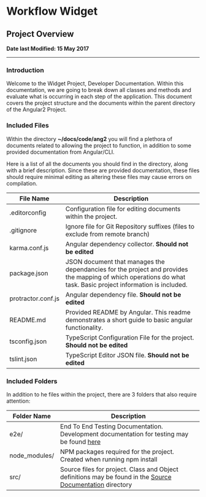 # Workflow Widget

## Project Overview

**Date last Modified: 15 May 2017**

--------------------------------------------------------------------------------

### Introduction

Welcome to the Widget Project, Developer Documentation. Within this documentation, we are going to break down all classes and methods and evaluate what is occurring in each step of the application. This document covers the project structure and the documents within the parent directory of the Angular2 Project.

### Included Files

Within the directory **~/docs/code/ang2** you will find a plethora of documents related to allowing the project to function, in addition to some provided documentation from Angular/CLI.

Here is a list of all the documents you should find in the directory, along with a brief description. Since these are provided documentation, these files should require minimal editing as altering these files may cause errors on compilation.

File Name          | Description
------------------ | -------------------------------------------------------------------------------------------------------------------------------------------------------------
.editorconfig      | Configuration file for editing documents within the project.
.gitignore         | Ignore file for Git Repository suffixes (files to exclude from remote branch)
karma.conf.js      | Angular dependency collector. **Should not be edited**
package.json       | JSON document that manages the dependancies for the project and provides the mapping of which operations do what task. Basic project information is included.
protractor.conf.js | Angular dependency file. **Should not be edited**
README.md          | Provided README by Angular. This readme demonstrates a short guide to basic angular functionality.
tsconfig.json      | TypeScript Configuration File for the project. **Should not be edited**
tslint.json        | TypeScript Editor JSON file. **Should not be edited**

### Included Folders

In addition to he files within the project, there are 3 folders that also require attention:

Folder Name   | Description
------------- | -------------------------------------------------------------------------------------------------------------------------------------------
e2e/          | End To End Testing Documentation. Development documentation for testing may be found [here](https://docs.angularjs.org/guide/e2e-testing#!)
node_modules/ | NPM packages required for the project. Created when running npm install
src/          | Source files for project. Class and Object definitions may be found in the [Source Documentation](Source_Documentation) directory

